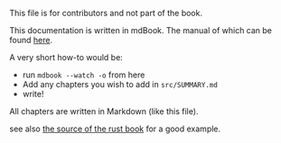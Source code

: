This file is for contributors and not part of the book.

This documentation is written in mdBook. The manual of which can be found [here](https://rust-lang-nursery.github.io/mdBook/index.html).

A very short how-to would be:
 * run `mdbook --watch -o` from here
 * Add any chapters you wish to add in `src/SUMMARY.md`
 * write!

All chapters are written in Markdown (like this file).  

see also [the source of the rust book](https://raw.githubusercontent.com/rust-lang/book/master/src/SUMMARY.md) for a good example.
